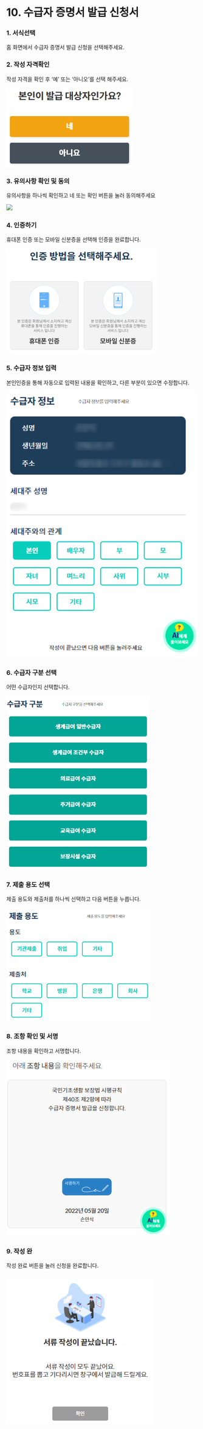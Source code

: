 # 10. 수급자 증명서 발급 신청서

### 1. 서식선택

홈 화면에서 수급자 증명서 발급 신청을 선택해주세요.

### 2. 작성 자격확인

작성 자격을 확인 후 ‘예’ 또는 ‘아니오’를 선택 해주세요.

![](<../../.gitbook/assets/image (11).png>)

### 3. 유의사항 확인 및 동의

유의사항을 하나씩 확인하고 네 또는 확인 버튼을 눌러 동의해주세요

![](../../.gitbook/assets/공통\_유의사항.png)

### 4. 인증하기

휴대폰 인증 또는 모바일 신분증을 선택해 인증을 완료합니다.



![](<../../.gitbook/assets/image (1) (1) (1).png>)

### 5. 수급자 정보 입력 <a href="#4." id="4."></a>

본인인증을 통해 자동으로 입력된 내용을 확인하고, 다른 부분이 있으면 수정합니다.

![](<../../.gitbook/assets/image (9).png>)

### 6. 수급자 구분 선택

어떤 수급자인지 선택합니다.

![](<../../.gitbook/assets/image (6).png>)

### 7. 제출 용도 선택

제출 용도와 제출처를 하나씩 선택하고 다음 버튼을 누릅니다.

![](<../../.gitbook/assets/image (7).png>)

### 8. 조항 확인 및 서명

조항 내용을 확인하고 서명합니다.

![](<../../.gitbook/assets/image (10) (1).png>)

### 9. 작성 완

작성 완료 버튼을 눌러 신청을 완료합니다.

### ![](<../../.gitbook/assets/image (8).png>)

